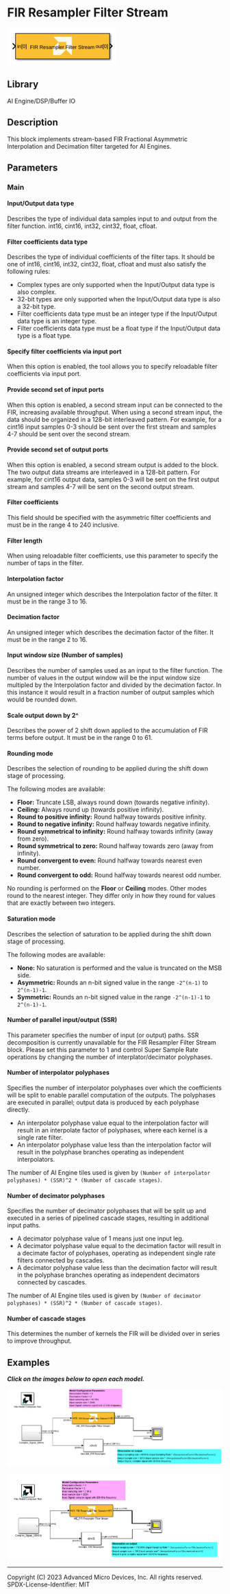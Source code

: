 # FIR Resampler Filter Stream

  
![](./Images/block.png)  

## Library

AI Engine/DSP/Buffer IO

## Description

This block implements stream-based FIR Fractional Asymmetric Interpolation and
Decimation filter targeted for AI Engines.

## Parameters

### Main  
#### Input/Output data type  
Describes the type of individual data samples input to and output from
the filter function. int16, cint16, int32, cint32, float, cfloat.

#### Filter coefficients data type  
Describes the type of individual coefficients of the filter taps. It
should be one of int16, cint16, int32, cint32, float, cfloat and must
also satisfy the following rules:

  - Complex types are only supported when the Input/Output data type is
  also complex.
  - 32-bit types are only supported when the Input/Output data type is
  also a 32-bit type.
  - Filter coefficients data type must be an integer type if the
  Input/Output data type is an integer type.
  - Filter coefficients data type must be a float type if the Input/Output
  data type is a float type.

#### Specify filter coefficients via input port  
When this option is enabled, the tool allows you to specify reloadable
filter coefficients via input port.

#### Provide second set of input ports
When this option is enabled, a second stream input can be connected to the FIR, increasing available throughput. When using a second stream input, the data should be organized in a 128-bit interleaved pattern. For example, for a cint16 input samples 0-3 should be sent over the first stream and samples 4-7 should be sent over the second stream.

#### Provide second set of output ports
When this option is enabled, a second stream output is added to the block. The two output data streams are interleaved in a 128-bit pattern. For example, for cint16 output data, samples 0-3 will be sent on the first output stream and samples 4-7 will be sent on the second output stream.

#### Filter coefficients  
This field should be specified with the asymmetric filter coefficients
and must be in the range 4 to 240 inclusive.

#### Filter length
When using reloadable filter coefficients, use this parameter to specify the number of taps in the filter.

#### Interpolation factor  
An unsigned integer which describes the Interpolation factor of the
filter. It must be in the range 3 to 16.

#### Decimation factor  
An unsigned integer which describes the decimation factor of the filter.
It must be in the range 2 to 16.

#### Input window size (Number of samples)  
Describes the number of samples used as an input to the filter function.
The number of values in the output window will be the input window size
multipled by the Interpolation factor and divided by the decimation
factor. In this instance it would result in a fraction number of output
samples which would be rounded down.

#### Scale output down by 2^  
Describes the power of 2 shift down applied to the accumulation of FIR
terms before output. It must be in the range 0 to 61.

#### Rounding mode

Describes the selection of rounding to be applied during the shift down stage of processing.

The following modes are available:
* **Floor:** Truncate LSB, always round down (towards negative infinity).
* **Ceiling:** Always round up (towards positive infinity).
* **Round to positive infinity:** Round halfway towards positive infinity.
* **Round to negative infinity:** Round halfway towards negative infinity.
* **Round symmetrical to infinity:** Round halfway towards infinity (away from zero).
* **Round symmetrical to zero:** Round halfway towards zero (away from infinity).
* **Round convergent to even:** Round halfway towards nearest even number.
* **Round convergent to odd:** Round halfway towards nearest odd number.

No rounding is performed on the **Floor** or **Ceiling** modes. Other modes round to the nearest integer. They differ only in how they round for values that are exactly between two integers.

#### Saturation mode

Describes the selection of saturation to be applied during the shift down stage of processing.

The following modes are available:
* **None:** No saturation is performed and the value is truncated on the MSB side.
* **Asymmetric:** Rounds an n-bit signed value in the range `-2^(n-1)` to `2^(n-1)-1`.
* **Symmetric:** Rounds an n-bit signed value in the range `-2^(n-1)-1` to `2^(n-1)-1`.

#### Number of parallel input/output (SSR)  
This parameter specifies the number of input (or output) paths. SSR decomposition is currently unavailable for the FIR Resampler Filter Stream block. Please set this parameter to 1 and control Super Sample Rate operations by changing the number of interplator/decimator polyphases.

#### Number of interpolator polyphases

Specifies the number of interpolator polyphases over which the coefficients will be split to enable parallel computation of the outputs. The polyphases are executed in parallel; output data is produced by each polyphase directly.

* An interpolator polyphase value equal to the interpolation factor will result in an interpolate factor of polyphases, where each kernel is a single rate filter.
* An interpolator polyphase value less than the interpolation factor will result in the polyphase branches operating as independent interpolators.

The number of AI Engine tiles used is given by `(Number of interpolator polyphases) * (SSR)^2 * (Number of cascade stages)`.

#### Number of decimator polyphases

Specifies the number of decimator polyphases that will be split up and executed in a series of pipelined cascade stages, resulting in additional input paths.

* A decimator polyphase value of 1 means just one input leg.
* A decimator polyphase value equal to the decimation factor will result in a decimate factor of polyphases, operating as independent single rate filters connected by cascades.
* A decimator polyphase value less than the decimation factor will result in the polyphase branches operating as independent decimators connected by cascades.

The number of AI Engine tiles used is given by `(Number of decimator polyphases) * (SSR)^2 * (Number of cascade stages)`.

#### Number of cascade stages  
This determines the number of kernels the FIR will be divided over in series to improve throughput.

## Examples

***Click on the images below to open each model.***

[![](./Images/ResamplerStream_Ex1.png)](https://github.com/Xilinx/Vitis_Model_Composer/tree/2023.2/Examples/Block_Help/AIE/Resampler_Stream_Ex1)

[![](./Images/ResamplerStream_Ex2.png)](https://github.com/Xilinx/Vitis_Model_Composer/tree/2023.2/Examples/Block_Help/AIE/Resampler_Stream_Ex2)


--------------
Copyright (C) 2023 Advanced Micro Devices, Inc. All rights reserved.
SPDX-License-Identifier: MIT
